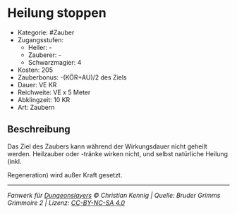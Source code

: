 # Heilung stoppen

- Kategorie: #Zauber
- Zugangsstufen:
  - Heiler: -
  - Zauberer: -
  - Schwarzmagier: 4
- Kosten: 205
- Zauberbonus: -(KÖR+AU)/2 des Ziels
- Dauer: VE KR
- Reichweite: VE x 5 Meter
- Abklingzeit: 10 KR
- Art: Zaubern

## Beschreibung

Das Ziel des Zaubers kann während der Wirkungsdauer nicht geheilt werden. Heilzauber oder -tränke wirken nicht, und selbst natürliche Heilung (inkl.

Regeneration) wird außer Kraft gesetzt.

---

_Fanwerk für [Dungeonslayers](https://www.dungeonslayers.net/) © Christian Kennig | Quelle: Bruder Grimms Grimmoire 2 | Lizenz: [CC-BY-NC-SA 4.0](https://creativecommons.org/licenses/by-nc-sa/4.0/deed.de)_
